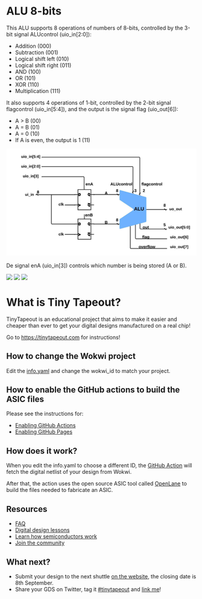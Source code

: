 # ALU 8-bits

This ALU supports 8 operations of numbers of 8-bits, controlled by the 3-bit signal ALUcontrol (uio_in[2:0]): 

- Addition (000)
- Subtraction (001)
- Logical shift left (010)
- Logical shift right (011)
- AND (100)
- OR (101)
- XOR (110)
- Multiplication (111)

It also supports 4 operations of 1-bit, controlled by the 2-bit signal flagcontrol (uio_in[5:4]), and the output is the signal flag (uio_out[6]): 

- A > B (00)
- A = B (01)
- A = 0 (10)
- If A is even, the output is 1 (11)

![ALU.jpeg](ALU.jpeg)

De signal enA (uio_in[3]) controls which number is being stored (A or B).

![](../../workflows/gds/badge.svg) ![](../../workflows/docs/badge.svg) ![](../../workflows/wokwi_test/badge.svg)

# What is Tiny Tapeout?

TinyTapeout is an educational project that aims to make it easier and cheaper than ever to get your digital designs manufactured on a real chip!

Go to https://tinytapeout.com for instructions!

## How to change the Wokwi project

Edit the [info.yaml](info.yaml) and change the wokwi_id to match your project.

## How to enable the GitHub actions to build the ASIC files

Please see the instructions for:

- [Enabling GitHub Actions](https://tinytapeout.com/faq/#when-i-commit-my-change-the-gds-action-isnt-running)
- [Enabling GitHub Pages](https://tinytapeout.com/faq/#my-github-action-is-failing-on-the-pages-part)

## How does it work?

When you edit the info.yaml to choose a different ID, the [GitHub Action](.github/workflows/gds.yaml) will fetch the digital netlist of your design from Wokwi.

After that, the action uses the open source ASIC tool called [OpenLane](https://www.zerotoasiccourse.com/terminology/openlane/) to build the files needed to fabricate an ASIC.

## Resources

- [FAQ](https://tinytapeout.com/faq/)
- [Digital design lessons](https://tinytapeout.com/digital_design/)
- [Learn how semiconductors work](https://tinytapeout.com/siliwiz/)
- [Join the community](https://discord.gg/rPK2nSjxy8)

## What next?

- Submit your design to the next shuttle [on the website](https://tinytapeout.com/#submit-your-design), the closing date is 8th September.
- Share your GDS on Twitter, tag it [#tinytapeout](https://twitter.com/hashtag/tinytapeout?src=hashtag_click) and [link me](https://twitter.com/matthewvenn)!

